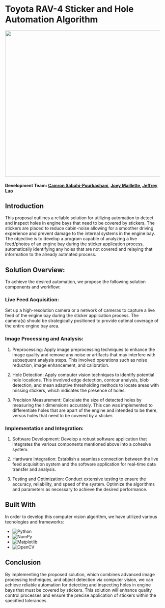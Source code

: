 # Toyota RAV-4 Sticker and Hole Automation Algorithm


<p align="center">
  <img width="910" height="476" src="https://github.com/joeymaillette04/ToyotaCV/assets/71158927/2013dad9-ea8d-4242-b627-1b55092d4469">
</p>

#### Development Team: [Camron Sabahi-Pourkashani](https://github.com/csabahi), [Joey Maillette](https://github.com/joeymaillette04), [Jeffrey Luo](https://github.com/Jeffbhluo)


## Introduction
This proposal outlines a reliable solution for utilizing automation to detect and inspect holes in engine bays that need to be covered by stickers. The stickers are placed to reduce cabin-noise allowing for a smoother driving experience and prevent damage to the internal systems in the engine bay. The objective is to develop a program capable of analyzing a live feed/photos of an engine bay during the sticker application process, automatically identifying any holes that are not covered and relaying that information to the already autmated process.

## Solution Overview:
To achieve the desired automation, we propose the following solution components and workflow:

### Live Feed Acquisition: 
Set up a high-resolution camera or a network of cameras to capture a live feed of the engine bay during the sticker application process. The camera(s) should be strategically positioned to provide optimal coverage of the entire engine bay area.

### Image Processing and Analysis:
1. Preprocessing: Apply image preprocessing techniques to enhance the image quality and remove any noise or artifacts that may interfere with subsequent analysis steps. This involved operations such as noise reduction, image enhancement, and calibration.

2. Hole Detection: Apply computer vision techniques to identify potential hole locations. This involved edge detection, contour analysis, blob detection, and mean adaptive thresholding methods to locate areas with missing stickers, which indicates the presence of holes.

3. Precision Measurement: Calculate the size of detected holes by measuring their dimensions accurately. This can was implemented to differentiate holes that are apart of the engine and intended to be there, versus holes that need to be covered by a sticker.

### Implementation and Integration:
1. Software Development: Develop a robust software application that integrates the various components mentioned above into a cohesive system.

2. Hardware Integration: Establish a seamless connection between the live feed acquisition system and the software application for real-time data transfer and analysis.

3. Testing and Optimization: Conduct extensive testing to ensure the accuracy, reliability, and speed of the system. Optimize the algorithms and parameters as necessary to achieve the desired performance.

## Built With
In order to develop this computer vision algorithm, we have utilized various tecnologies and frameworks:

* ![Python](https://img.shields.io/badge/python-3670A0?style=for-the-badge&logo=python&logoColor=ffdd54)
* ![NumPy](https://img.shields.io/badge/numpy-%23013243.svg?style=for-the-badge&logo=numpy&logoColor=white)
* ![Matplotlib](https://img.shields.io/badge/Matplotlib-%23ffffff.svg?style=for-the-badge&logo=Matplotlib&logoColor=black)
* ![OpenCV](https://img.shields.io/badge/opencv-%23white.svg?style=for-the-badge&logo=opencv&logoColor=white)


## Conclusion
By implementing the proposed solution, which combines advanced image processing techniques, and object detection via computer vision, we can achieve reliable automation for detecting and inspecting holes in engine bays that must be covered by stickers. This solution will enhance quality control processes and ensure the precise application of stickers within the specified tolerances.
